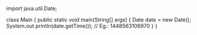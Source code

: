 import java.util.Date;

class Main {
  public static void main(String[] args) {
      Date date = new Date();
      System.out.println(date.getTime());
      // Eg.: 1448563106970
  }
}
